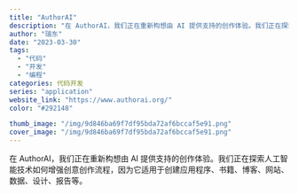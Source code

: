 ```yaml
---
title: "AuthorAI"
description: "在 AuthorAI，我们正在重新构想由 AI 提供支持的创作体验。我们正在探索人工智能技术如何增强创意创作流程，因为它"
author: "瑞东"
date: "2023-03-30"
tags:
  - "代码"
  - "开发"
  - "编程"
categories: 代码开发
series: "application"
website_link: "https://www.authorai.org/"
color: "#292148"

thumb_image: "/img/9d846ba69f7df95bda72af6bccaf5e91.png"
cover_image: "/img/9d846ba69f7df95bda72af6bccaf5e91.png"
---
```


在 AuthorAI，我们正在重新构想由 AI 提供支持的创作体验。我们正在探索人工智能技术如何增强创意创作流程，因为它适用于创建应用程序、书籍、博客、网站、数据、设计、报告等。
